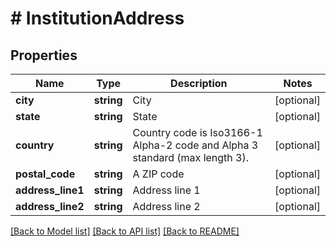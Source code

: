 # # InstitutionAddress

## Properties

Name | Type | Description | Notes
------------ | ------------- | ------------- | -------------
**city** | **string** | City | [optional]
**state** | **string** | State | [optional]
**country** | **string** | Country code is Iso3166-1 Alpha-2 code and Alpha 3 standard (max length 3). | [optional]
**postal_code** | **string** | A ZIP code | [optional]
**address_line1** | **string** | Address line 1 | [optional]
**address_line2** | **string** | Address line 2 | [optional]

[[Back to Model list]](../../README.md#models) [[Back to API list]](../../README.md#endpoints) [[Back to README]](../../README.md)
